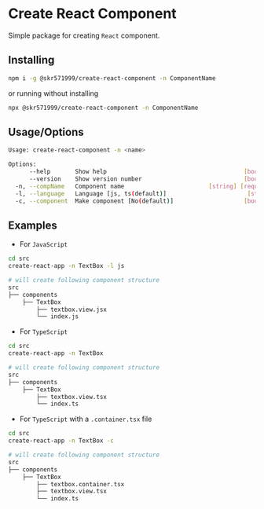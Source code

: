 # Create React Component

Simple package for creating `React` component.

## Installing

```sh
npm i -g @skr571999/create-react-component -n ComponentName
```

or running without installing

```sh
npx @skr571999/create-react-component -n ComponentName
```

## Usage/Options

```sh
Usage: create-react-component -n <name>

Options:
      --help       Show help                                       [boolean]
      --version    Show version number                             [boolean]
  -n, --compName   Component name                        [string] [required]
  -l, --language   Language [js, ts(default)]                       [string]
  -c, --component  Make component [No(default)]                    [boolean]
```

## Examples

- For `JavaScript`

```sh
cd src
create-react-app -n TextBox -l js

# will create following component structure
src
├── components
    ├── TextBox
        ├── textbox.view.jsx
        └── index.js
```

- For `TypeScript`

```sh
cd src
create-react-app -n TextBox

# will create following component structure
src
├── components
    ├── TextBox
        ├── textbox.view.tsx
        └── index.ts
```

- For `TypeScript` with a `.container.tsx` file

```sh
cd src
create-react-app -n TextBox -c

# will create following component structure
src
├── components
    ├── TextBox
        ├── textbox.container.tsx
        ├── textbox.view.tsx
        └── index.ts
```
